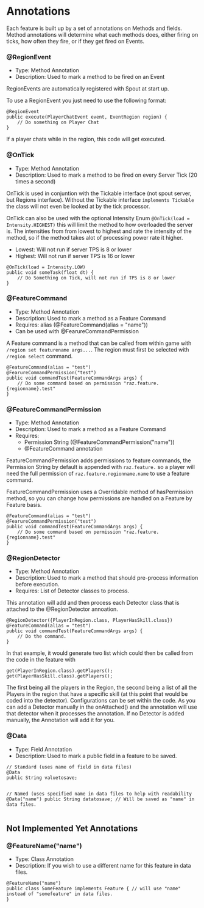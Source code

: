 # Annotations
Each feature is built up by a set of annotations on Methods and fields. Method annotations will determine what each methods does, either firing on ticks, how often they fire, or if they get fired on Events.

### @RegionEvent
* Type: Method Annotation
* Description: Used to mark a method to be fired on an Event

RegionEvents are automatically registered with Spout at start up.

To use a RegionEvent you just need to use the following format:

<div class="source"><pre class="java"><code>@RegionEvent
public execute(PlayerChatEvent event, EventRegion region) {
    // Do something on Player Chat
}
</code></pre></div>

If a player chats while in the region, this code will get executed.

### @OnTick
* Type: Method Annotation
* Description: Used to mark a method to be fired on every Server Tick (20 times a second)

OnTick is used in conjuntion with the Tickable interface (not spout server, but Regions interface). Without the Tickable interface `implements Tickable` the class will not even be looked at by the tick processor.

OnTick can also be used with the optional Intensity Enum `@OnTick(load = Intensity.HIGHEST)` this will limit the method to how overloaded the server is. The intensities from from lowest to highest and rate the intensity of the method, so if the method takes alot of processing power rate it higher.
* Lowest: Will not run if server TPS is 8 or lower
* Highest: Will not run if server TPS is 16 or lower

<div class="source"><pre class="java"><code>@OnTick(load = Intensity.LOW)
public void someTask(float dt) {
    // Do Something on Tick, will not run if TPS is 8 or lower
}
</code></pre></div>

### @FeatureCommand
* Type: Method Annotation
* Description: Used to mark a method as a Feature Command
* Requires: alias (@FeatureCommand(alias = "name"))
* Can be used with @FearureCommandPermission

A Feature command is a method that can be called from within game with `/region set featurename args...`. The region must first be selected with `/region select` command.

<div class="source"><pre class="java"><code>@FeatureCommand(alias = "test")
@FearureCommandPermission("test")
public void commandTest(FeatureCommandArgs args) {
    // Do some command based on permission "raz.feature.{regionname}.test"
}
</code></pre></div>

### @FeatureCommandPermission
* Type: Method Annotation
* Description: Used to mark a method as a Feature Command
* Requires: 
    * Permission String (@FeatureCommandPermission("name"))
    * @FeatureCommand annotation

FeatureCommandPermission adds permissions to feature commands, the Permission String by default is appended with `raz.feature.` so a player will need the full permission of `raz.feature.regionname.name` to use a feature command.

FeatureCommandPermission uses a Overridable method of hasPermission method, so you can change how permissions are handled on a Feature by Feature basis.

<div class="source"><pre class="java"><code>@FeatureCommand(alias = "test")
@FearureCommandPermission("test")
public void commandTest(FeatureCommandArgs args) {
    // Do some command based on permission "raz.feature.{regionname}.test"
}
</code></pre></div>

### @RegionDetector
* Type: Method Annotation
* Description: Used to mark a method that should pre-process information before execution.
* Requires: List of Detector classes to process.

This annotation will add and then process each Detector class that is attached to the @RegionDetector annoation.

<div class="source"><pre class="java"><code>@RegionDetector({PlayerInRegion.class, PlayerHasSkill.class})
@FeatureCommand(alias = "test")
public void commandTest(FeatureCommandArgs args) {
    // Do the command.
}
</code></pre></div>

In that example, it would generate two list which could then be called from the code in the feature with

<div class="source"><pre class="java"><code>get(PlayerInRegion.class).getPlayers();
get(PlayerHasSkill.class).getPlayers();
</code></pre></div>

The first being all the players in the Region, the second being a list of all the Players in the region that have a specific skill (at this point that would be coded into the detector). Configurations can be set within the code. As you can add a Detector manually in the onAttached() and the annotation will use that detector when it processes the annotation. If no Detector is added manually, the Annotation will add it for you.

### @Data
* Type: Field Annotation
* Description: Used to mark a public field in a feature to be saved.

<div class="source"><pre class="java"><code>// Standard (uses name of field in data files)
@Data
public String valuetosave;

// Named (uses specified name in data files to help with readability
@Data("name")
public String datatosave; // Will be saved as "name" in data files.
</code></pre></div>

## Not Implemented Yet Annotations

### @FeatureName("name")
* Type: Class Annotation
* Description: If you wish to use a different name for this feature in data files.

<div class="source"><pre class="java"><code>@FeatureName("name")
public class SomeFeature implements Feature { // will use "name" instead of "somefeature" in data files.
}
</code></pre></div>
